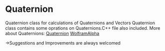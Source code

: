 # Quaternion
Quaternion class for calculations of Quaternions and Vectors
Quaternion class contains some oprations on Quaternions.C++ file also included.
More about Quaternions:
[Quaternion](https://en.m.wikipedia.org/wiki/Quaternion)
[WolframAlpha](https://mathworld.wolfram.com/Quaternion.html)

->Suggestions and Improvements are always welcomed
